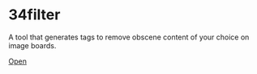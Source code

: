 # 34filter
A tool that generates tags to remove obscene content of your choice on image boards.

[Open](colind8.github.io/34filter)

